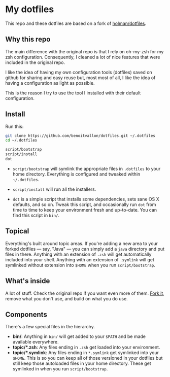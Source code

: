 # My dotfiles

This repo and these dotfiles are based on a fork of [holman/dotfiles](https://github.com/holman/dotfiles/fork).

## Why this repo

The main difference with the original repo is that I rely on oh-my-zsh for my zsh configuration. Consequently, I cleaned a lot of nice features that were included in the original repo.

I like the idea of having my own configuration tools (dotfiles) saved on github for sharing and easy reuse but, most most of all, I like the idea of having a configuration as light as possible.

This is the reason I try to use the tool I installed with their default configuration.

## Install

Run this:

```sh
git clone https://github.com/benoitvallon/dotfiles.git ~/.dotfiles
cd ~/.dotfiles

script/bootstrap
script/install
dot
```

- `script/bootstrap` will symlink the appropriate files in `.dotfiles` to your home directory. Everything is configured and tweaked within `~/.dotfiles`.

- `script/install` will run all the installers.

- `dot` is a simple script that installs some dependencies, sets sane OS X
defaults, and so on. Tweak this script, and occasionally run `dot` from
time to time to keep your environment fresh and up-to-date. You can find
this script in `bin/`.

## Topical

Everything's built around topic areas. If you're adding a new area to your
forked dotfiles — say, "Java" — you can simply add a `java` directory and put
files in there. Anything with an extension of `.zsh` will get automatically
included into your shell. Anything with an extension of `.symlink` will get
symlinked without extension into `$HOME` when you run `script/bootstrap`.

## What's inside

A lot of stuff. Check the original repo if you want even more of them.
[Fork it](https://github.com/holman/dotfiles/fork), remove what you don't use, and build on what you do use.

## Components

There's a few special files in the hierarchy.

- **bin/**: Anything in `bin/` will get added to your `$PATH` and be made
  available everywhere.
- **topic/\*.zsh**: Any files ending in `.zsh` get loaded into your
  environment.
- **topic/\*.symlink**: Any files ending in `*.symlink` get symlinked into
  your `$HOME`. This is so you can keep all of those versioned in your dotfiles
  but still keep those autoloaded files in your home directory. These get
  symlinked in when you run `script/bootstrap`.
